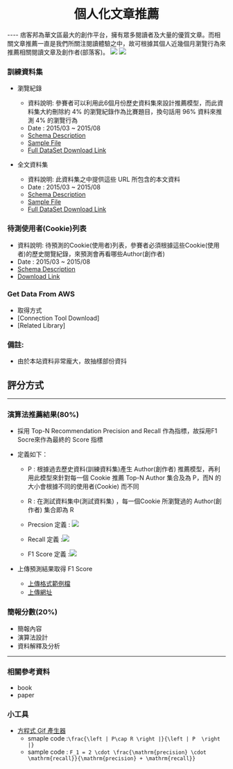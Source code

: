 <center><h1>個人化文章推薦</h1></center>
----
痞客邦為華文區最大的創作平台，擁有眾多閱讀者及大量的優質文章。而相關文章推薦一直是我們所關注閱讀體驗之中，故可根據其個人近幾個月瀏覽行為來推薦相關閱讀文章及創作者(部落客)。

<img src="https://docs.google.com/drawings/d/1e1epVxq0VRVJmy2DG5TBdUp8u3ZeyK2dwSkSQch2qgc/pub?w=851&amp;h=440" />
<img src="https://docs.google.com/drawings/d/1elJJ538OAcm3gxfyVoSoVU__1D-FQwRty1NrxmRqdR0/pub?w=455&h=100" />

### 訓練資料集
* 瀏覽紀錄
	* 資料說明: 參賽者可以利用此6個月份歷史資料集來設計推薦模型，而此資料集大約刪除約 4% 的瀏覽紀錄作為比賽題目，換句話用 96% 資料來推測 4% 的瀏覽行為
	* Date : 2015/03 ~ 2015/08
	* [Schema Description](training_data_schema.md)
	* [Sample File](./data/sample_training.json)
	* [Full DataSet Download Link](http://www.pixnet.net)

* 全文資料集
	* 資料說明: 此資料集之中提供這些 URL 所包含的本文資料
	* Date : 2015/03 ~ 2015/08
	* [Schema Description](article_data_schema.md)
	* [Sample File](./data/sample_article.json)
	* [Full DataSet Download Link](http://www.pixnet.net)

### 待測使用者(Cookie)列表 
* 資料說明: 待預測的Cookie(使用者)列表，參賽者必須根據這些Cookie(使用者)的歷史閱覽紀錄，來預測會再看哪些Author(創作者)
* Date : 2015/03 ~ 2015/08
* [Schema Description](testing_data_schema.md)
* [Download Link](./data/testing.json)

### Get Data From AWS
* 取得方式
* [Connection Tool Download]
* [Related Library]

### 備註:
* 由於本站資料非常龐大，故抽樣部份資抖

## 評分方式
----
### 演算法推薦結果(80%)
* 採用 Top-N Recommendation Precision and Recall 作為指標，故採用F1 Socre來作為最終的 Score 指標
* 定義如下：
	* P : 根據過去歷史資料(訓練資料集)產生 Author(創作者) 推薦模型，再利用此模型來針對每一個 Cookie 推薦 Top-N Author 集合及為 P，而N 的大小會根據不同的使用者(Cookie) 而不同
	* R : 在測試資料集中(測試資料集) ，每一個Cookie 所瀏覽過的 Author(創作者) 集合即為 R 
	* Precsion 定義 : <img src='https://latex.codecogs.com/gif.latex?%5Cfrac%7B%5Cleft%20%7C%20P%5Ccap%20R%20%5Cright%20%7C%7D%7B%5Cleft%20%7C%20P%20%5Cright%20%7C%7D'>

	* Recall 定義 :<img src='https://latex.codecogs.com/gif.latex?%5Cfrac%7B%5Cleft%20%7C%20P%5Ccap%20R%20%5Cright%20%7C%7D%7B%5Cleft%20%7C%20R%20%5Cright%20%7C%7D'>

	* F1 Score 定義 :<img src='https://latex.codecogs.com/gif.latex?F_1%20%3D%202%20%5Ccdot%20%5Cfrac%7B%5Cmathrm%7Bprecision%7D%20%5Ccdot%20%5Cmathrm%7Brecall%7D%7D%7B%5Cmathrm%7Bprecision%7D%20&plus;%20%5Cmathrm%7Brecall%7D%7D'>

* 上傳預測結果取得 F1 Score
	* [上傳格式範例檔](https://github.com/pixnet/pix-recommendation/blob/master/data/sample_submit.json)
	* [上傳網址](http://www.pixnet.net)

### 簡報分數(20%)
* 簡報內容
* 演算法設計
* 資料解釋及分析

----
### 相關參考資料
* book
* paper
### 小工具
* [方程式 Gif 產生器](https://www.codecogs.com/latex/eqneditor.php)
    * smaple code :`\frac{\left | P\cap R \right |}{\left | P  \right |}`
    * sample code : `F_1 = 2 \cdot \frac{\mathrm{precision} \cdot \mathrm{recall}}{\mathrm{precision} + \mathrm{recall}}`







